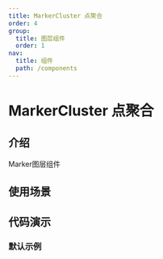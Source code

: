 ```yaml
---
title: MarkerCluster 点聚合
order: 4
group:
  title: 图层组件
  order: 1
nav:
  title: 组件
  path: /components
---
```


# MarkerCluster 点聚合

## 介绍

Marker图层组件

## 使用场景

## 代码演示

### 默认示例

<code src="./demos/default.tsx"></code>
